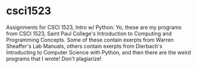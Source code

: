 # csci1523
Assignments for CSCI 1523, Intro w/ Python: 
Yo, these are my programs from CSCI 1523, Saint Paul College's Introduction to Computing and Programming Concepts. 
Some of these contain exerpts from Warren Sheaffer's Lab Manuals, 
others contain exerpts from Dierbach's Introducting to Computer Science with Python, 
and then there are the weird programs that I wrote!
Don't plagiarize!
